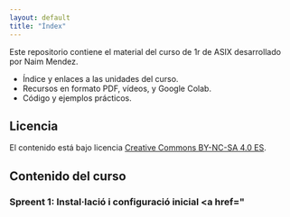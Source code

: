 ```yaml
---
layout: default
title: "Índex"
---
```


Este repositorio contiene el material del curso de 1r de ASIX desarrollado por Naim Mendez.

- Índice y enlaces a las unidades del curso.
- Recursos en formato PDF, vídeos, y Google Colab.
- Código y ejemplos prácticos.

## Licencia

El contenido está bajo licencia [Creative Commons BY-NC-SA 4.0 ES](https://creativecommons.org/licenses/by-nc-sa/4.0/deed.ca).

## Contenido del curso

###   Spreent 1: Instal·lació i configuració inicial <a href="
###  
###  
### 
###  

### 

###   

